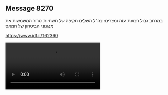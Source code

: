 ## Message 8270

במרחב גבול רצועת עזה ומצרים:
צה"ל השלים תקיפה של תשתיות טרור המשמשות את מנגנוני הביטחון של חמאס

https://www.idf.il/162360

![Video](8270/8270_media.mp4)
